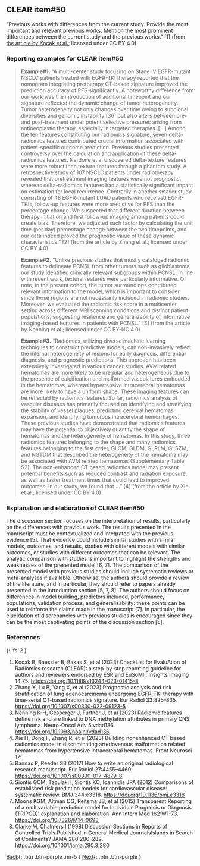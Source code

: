## CLEAR item#50


“Previous works with differences from the current study. Provide the most important and relevant previous works. Mention the most prominent differences between the current study and the previous works.” [1] (from [the article by Kocak et al.](https://insightsimaging.springeropen.com/articles/10.1186/s13244-023-01415-8); licensed under CC BY 4.0)


### Reporting examples for CLEAR item#50

> **Example#1.** “A multi-center study focusing on Stage IV EGFR-mutant NSCLC patients treated with EGFR-TKI therapy reported that the nomogram integrating pretherapy CT-based signature improved the prediction accuracy of PFS significantly. A noteworthy difference from our work was the introduction of additional timepoint and our signature reflected the dynamic change of tumor heterogeneity. Tumor heterogeneity not only changes over time owing to subclonal diversities and genomic instability [36] but also alters between pre- and post-treatment under potent selective pressures arising from antineoplastic therapy, especially in targeted therapies. […] Among the ten features constituting our radiomics signature, seven delta-radiomics features contributed crucial information associated with patient-specific outcome prediction. Previous studies presented controversy over the calculation and application of these delta-radiomics features. Nardone et al discovered delta-texture features were more robust than texture features through a phantom study. A retrospective study of 107 NSCLC patients under radiotherapy revealed that pretreatment imaging features were not prognostic, whereas delta-radiomics features had a statistically significant impact on estimation for local recurrence. Contrarily in another smaller study consisting of 48 EGFR-mutant LUAD patients who received EGFR-TKIs, follow-up features were more predictive for PFS than the percentage change. We suspected that different duration between therapy initiation and first follow-up imaging among patients could create bias. Therefore, we adjusted such factor by calculating the unit time (per day) percentage change between the two timepoints, and our data indeed proved the prognostic value of these dynamic characteristics.” [2] (from the article by Zhang et al.; licensed under CC BY 4.0)

> **Example#2.** “Unlike previous studies that mostly cataloged radiomic features to delineate PCNSL from other tumors such as glioblastoma, our study identified clinically relevant subgroups within PCNSL. In line with recent work, textural features were particularly informative. Of note, in the present cohort, the tumor surroundings contributed relevant information to the model, which is important to consider since those regions are not necessarily included in radiomic studies. Moreover, we evaluated the radiomic risk score in a multicenter setting across different MRI scanning conditions and distinct patient populations, suggesting resilience and generalizability of informative imaging-based features in patients with PCNSL.” [3] (from the article by Nenning et al.; licensed under CC BY-NC 4.0)

> **Example#3.** “Radiomics, utilizing diverse machine learning techniques to construct predictive models, can non-invasively reflect the internal heterogeneity of lesions for early diagnosis, differential diagnosis, and prognostic predictions. This approach has been extensively investigated in various cancer studies. AVM related hematomas are more likely to be irregular and heterogeneous due to the presence of calcification and malformed vasculatures embedded in the hematomas, whereas hypertensive intracerebral hematomas are more likely to have a uniform shape. These imaging features can be reflected by radiomics features. So far, radiomics analysis of vascular diseases has primarily focused on identifying and stratifying the stability of vessel plaques, predicting cerebral hematomas expansion, and identifying tumorous intracerebral hemorrhages. These previous studies have demonstrated that radiomics features may have the potential to objectively quantify the shape of hematomas and the heterogeneity of hematomas. In this study, three radiomics features belonging to the shape and many radiomics features belonging to the first order, GLCM, GLDM, GLRLM, GLSZM, and NGTDM that described the heterogeneity of the hematoma may be associated with AVM related hematomas (Supplementary Table S2). The non-enhanced CT based radiomics model may present potential benefits such as reduced contrast and radiation exposure, as well as faster treatment times that could lead to improved outcomes. In our study, we found that …” [4] (from the article by Xie et al.; licensed under CC BY 4.0)

### Explanation and elaboration of CLEAR item#50

The discussion section focuses on the interpretation of results, particularly on the differences with previous work. The results presented in the manuscript must be contextualized and integrated with the previous evidence [5]. That evidence could include similar studies with similar models, outcomes, and results, studies with different models with similar outcomes, or studies with different outcomes that can be relevant. The analytic comparison with studies is important to highlight the strengths and weaknesses of the presented model [6, 7]. The comparison of the presented model with previous studies should include systematic reviews or meta-analyses if available. Otherwise, the authors should provide a review of the literature, and in particular, they should refer to papers already presented in the introduction section [5, 7, 8]. The authors should focus on differences in model building, predictors included, performance, populations, validation process, and generalizability: these points can be used to reinforce the claims made in the manuscript [7]. In particular, the elucidation of discrepancies with previous studies is encouraged since they can be the most captivating points of the discussion section [5].

### References

{: .fs-2 }

1. 	Kocak B, Baessler B, Bakas S, et al (2023) CheckList for EvaluAtion of Radiomics research (CLEAR): a step-by-step reporting guideline for authors and reviewers endorsed by ESR and EuSoMII. Insights Imaging 14:75. https://doi.org/10.1186/s13244-023-01415-8
2. 	Zhang X, Lu B, Yang X, et al (2023) Prognostic analysis and risk stratification of lung adenocarcinoma undergoing EGFR-TKI therapy with time-serial CT-based radiomics signature. Eur Radiol 33:825–835. https://doi.org/10.1007/s00330-022-09123-5
3. 	Nenning K-H, Gesperger J, Furtner J, et al (2023) Radiomic features define risk and are linked to DNA methylation attributes in primary CNS lymphoma. Neuro-Oncol Adv 5:vdad136. https://doi.org/10.1093/noajnl/vdad136
4. 	Xie H, Dong F, Zhang R, et al (2023) Building nonenhanced CT based radiomics model in discriminating arteriovenous malformation related hematomas from hypertensive intracerebral hematomas. Front Neurosci 17:
5. 	Bannas P, Reeder SB (2017) How to write an original radiological research manuscript. Eur Radiol 27:4455–4460. https://doi.org/10.1007/s00330-017-4879-8
6. 	Siontis GCM, Tzoulaki I, Siontis KC, Ioannidis JPA (2012) Comparisons of established risk prediction models for cardiovascular disease: systematic review. BMJ 344:e3318. https://doi.org/10.1136/bmj.e3318
7. 	Moons KGM, Altman DG, Reitsma JB, et al (2015) Transparent Reporting of a multivariable prediction model for Individual Prognosis or Diagnosis (TRIPOD): explanation and elaboration. Ann Intern Med 162:W1-73. https://doi.org/10.7326/M14-0698
8. 	Clarke M, Chalmers I (1998) Discussion Sections in Reports of Controlled Trials Published in General Medical JournalsIslands in Search of Continents? JAMA 280:280–282. https://doi.org/10.1001/jama.280.3.280


[Back](https://radiomic.github.io/CLEAR-E3/docs/Item2.html){: .btn .btn-purple .mr-5 }
[Next](https://radiomic.github.io/CLEAR-E3/docs/Item4.html){: .btn .btn-purple   }
